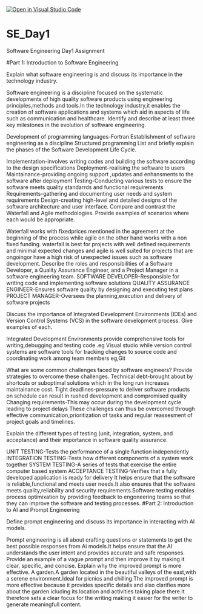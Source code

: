 [![Open in Visual Studio Code](https://classroom.github.com/assets/open-in-vscode-2e0aaae1b6195c2367325f4f02e2d04e9abb55f0b24a779b69b11b9e10269abc.svg)](https://classroom.github.com/online_ide?assignment_repo_id=16987024&assignment_repo_type=AssignmentRepo)
# SE_Day1
Software Engineering Day1 Assignment

#Part 1: Introduction to Software Engineering

Explain what software engineering is and discuss its importance in the technology industry.

Software engineering is a discipline focused on the systematic developments of high quality software products using engineering principles,methods and tools.In the technology industry,it enables the creation of software applications and systems which aid in aspects of life such as communication and healthcare.
Identify and describe at least three key milestones in the evolution of software engineering.

Development of programming languages-Fortran
Establishment of software engineering as a discipline
Structured programming
List and briefly explain the phases of the Software Development Life Cycle.

Implementation-involves writing codes and building the software according to the design specifications
Deployment-realising the software to users
Maintainance-providing ongoing support ,updates and enhansments to the software after deployment
Testing-Conducting various tests to ensure the software meets quality standarrds and functional requirements
Requirements-gathering and documenting user needs and system requirements
Design-creating high-level and detailed designs of the software architecture and user interface.
Compare and contrast the Waterfall and Agile methodologies. Provide examples of scenarios where each would be appropriate.

Waterfall works with fixedprices mentioned in the agreement at the beginning of the process while agile on the other hand works with a non fixed funding.
waterfall is best for projects with well defined requirements and minimal expected changes and agile is well suited for projects that are ongoingor have a high risk of unexpected issues such as software development.
Describe the roles and responsibilities of a Software Developer, a Quality Assurance Engineer, and a Project Manager in a software engineering team.
SOFTWARE DEVELOPER-Responsible for writing code and implementing software solutions
QUALITY ASSURANCE ENGINEER-Ensures software quality by designing and executing test plans
PROJECT MANAGER-Oversees the planning,execution and delivery of software projects

Discuss the importance of Integrated Development Environments (IDEs) and Version Control Systems (VCS) in the software development process. Give examples of each.

Integrated Development Environments provide comprehensive tools for writing,debugging and testing code .eg Visual studio while version control systems are software tools for tracking changes to source code and coordinating work among team members eg,Git

What are some common challenges faced by software engineers? Provide strategies to overcome these challenges.
Technical debt-brought about by shortcuts or suboptimal solutions which in the long run increases maintainance cost.
Tight deadlines-pressure to deliver software products on schedule can result in rushed development and compromised quality
Changing requirements-This may occur during the development cycle leading to project delays
These challenges can thus be overcomed through effective communication,prioritization of tasks and regular reassesment of project goals and timelines.

Explain the different types of testing (unit, integration, system, and acceptance) and their importance in software quality assurance.

UNIT TESTING-Tests the performance of a single function independently
INTEGRATION TESTING-Tests how different components of a system work together
SYSTEM TESTING-A series of tests that exercise the entire computer based system
ACCEPTANCE TESTING-Verifies that a fully developed application is ready for delivery
It helps ensure that the software is reliable,functional and meets user needs.It also ensures that the software meets quality,reliability and security requirements.Software testing enables process optimixation by providing feedback to engoneering teams so that they can improve the software and testing processes.
#Part 2: Introduction to AI and Prompt Engineering


Define prompt engineering and discuss its importance in interacting with AI models.

Prompt engineering is all about crafting questions or statements to get the best possible responses from Ai models.It helps ensure that the AI understands the user intent and provides accurate and safe responses.
Provide an example of a vague prompt and then improve it by making it clear, specific, and concise. Explain why the improved prompt is more effective.
A garden.A garden located in the beautiful valleys of the east,with a serene environment.Ideal for picnics and chilling.The improved prompt is more effective because it provides specific details and also clarifies more about the garden icluding its location and activities taking place there.It therefore sets a clear focus for the writing making it easier for the writer to generate meaningfull content.
